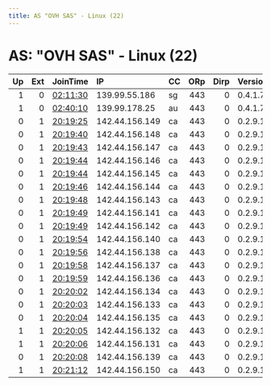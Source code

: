 ```yaml
---
title: AS "OVH SAS" - Linux (22)
---
```


# AS: "OVH SAS" - Linux (22)

|   Up |   Ext | JoinTime                                                                                            | IP             | CC   |   ORp |   Dirp | Version   | Contact                | Nickname   |   eFamMembers |
|-----:|------:|:----------------------------------------------------------------------------------------------------|:---------------|:-----|------:|-------:|:----------|:-----------------------|:-----------|--------------:|
|    1 |     0 | [02:11:30](https://metrics.torproject.org/rs.html#details/52C9587FA613C01138135DA3DF3E5D725752462E) | 139.99.55.186  | sg   |   443 |      0 | 0.4.1.7   | None                   | Unnamed    |             1 |
|    1 |     0 | [02:40:10](https://metrics.torproject.org/rs.html#details/32662AC177E95DFA570A61F1FB2E96F22E3C3E89) | 139.99.178.25  | au   |   443 |      0 | 0.4.1.7   | None                   | Unnamed    |             1 |
|    0 |     1 | [20:19:25](https://metrics.torproject.org/rs.html#details/6F165D45D2F37D1F1493A9F7DC8FFFC536B49D50) | 142.44.156.149 | ca   |   443 |      0 | 0.2.9.17  | thomaspli1@hotmail.com | smell      |            20 |
|    0 |     1 | [20:19:40](https://metrics.torproject.org/rs.html#details/3C98EBC9C266ADE6A2796028CD01CF6294161FE3) | 142.44.156.148 | ca   |   443 |      0 | 0.2.9.17  | thomaspli1@hotmail.com | smell      |            20 |
|    0 |     1 | [20:19:43](https://metrics.torproject.org/rs.html#details/083B43F9408D3A51C37C734E442A09B2FBA1862B) | 142.44.156.147 | ca   |   443 |      0 | 0.2.9.17  | thomaspli1@hotmail.com | smell      |            20 |
|    0 |     1 | [20:19:44](https://metrics.torproject.org/rs.html#details/14068072E1F02AAE4041DE2EB26A370B7E9B7EDA) | 142.44.156.146 | ca   |   443 |      0 | 0.2.9.17  | thomaspli1@hotmail.com | smell      |            20 |
|    0 |     1 | [20:19:44](https://metrics.torproject.org/rs.html#details/217374BF02589BBE4B582E8E1E10ED978CFF69D8) | 142.44.156.145 | ca   |   443 |      0 | 0.2.9.17  | thomaspli1@hotmail.com | smell      |            20 |
|    0 |     1 | [20:19:46](https://metrics.torproject.org/rs.html#details/19A6E63DAD45087183B9609157614ACF895033B9) | 142.44.156.144 | ca   |   443 |      0 | 0.2.9.17  | thomaspli1@hotmail.com | smell      |            20 |
|    0 |     1 | [20:19:48](https://metrics.torproject.org/rs.html#details/8ADFAF37085C06B680F87E5928610A2CC9452047) | 142.44.156.143 | ca   |   443 |      0 | 0.2.9.17  | thomaspli1@hotmail.com | smell      |            20 |
|    0 |     1 | [20:19:49](https://metrics.torproject.org/rs.html#details/B6EEFE2E852595B0B634DFFBC6E4C073F77595EF) | 142.44.156.141 | ca   |   443 |      0 | 0.2.9.17  | thomaspli1@hotmail.com | smell      |            20 |
|    0 |     1 | [20:19:49](https://metrics.torproject.org/rs.html#details/BDC52C708F97B69D3984EE667B72B5C3F344366B) | 142.44.156.142 | ca   |   443 |      0 | 0.2.9.17  | thomaspli1@hotmail.com | smell      |            20 |
|    0 |     1 | [20:19:54](https://metrics.torproject.org/rs.html#details/B4D94B089F2473AB10811CE60131DE7DAD28D2B8) | 142.44.156.140 | ca   |   443 |      0 | 0.2.9.17  | thomaspli1@hotmail.com | smell      |            20 |
|    0 |     1 | [20:19:56](https://metrics.torproject.org/rs.html#details/D601A558FF98768751DD907B8C9A7863F2B3D670) | 142.44.156.138 | ca   |   443 |      0 | 0.2.9.17  | thomaspli1@hotmail.com | smell      |            20 |
|    0 |     1 | [20:19:58](https://metrics.torproject.org/rs.html#details/CF6EF9E0086F746B5FE306E9E7A2570A38C15950) | 142.44.156.137 | ca   |   443 |      0 | 0.2.9.17  | thomaspli1@hotmail.com | smell      |            20 |
|    0 |     1 | [20:19:59](https://metrics.torproject.org/rs.html#details/AACC80408908DFED97E4652E3A6A87372C547CDD) | 142.44.156.136 | ca   |   443 |      0 | 0.2.9.17  | thomaspli1@hotmail.com | smell      |            20 |
|    0 |     1 | [20:20:02](https://metrics.torproject.org/rs.html#details/D5CE23DB99DC4C687C32B754607D437775D43F06) | 142.44.156.134 | ca   |   443 |      0 | 0.2.9.17  | thomaspli1@hotmail.com | smell      |            20 |
|    0 |     1 | [20:20:03](https://metrics.torproject.org/rs.html#details/969EE99FD47CD736E5667D691A83800398484450) | 142.44.156.133 | ca   |   443 |      0 | 0.2.9.17  | thomaspli1@hotmail.com | smell      |            20 |
|    0 |     1 | [20:20:04](https://metrics.torproject.org/rs.html#details/EFA02CA5EABA1B227B0396BE15A8EE11F9C59407) | 142.44.156.135 | ca   |   443 |      0 | 0.2.9.17  | thomaspli1@hotmail.com | smell      |            20 |
|    1 |     1 | [20:20:05](https://metrics.torproject.org/rs.html#details/96A116FE3662C70E02084C7B6306B88C5CA9E3F6) | 142.44.156.132 | ca   |   443 |      0 | 0.2.9.17  | thomaspli1@hotmail.com | smell      |            20 |
|    1 |     1 | [20:20:06](https://metrics.torproject.org/rs.html#details/08ADAF2FF4E5B6FD676ACCAE7B7FB974E7C5286A) | 142.44.156.131 | ca   |   443 |      0 | 0.2.9.17  | thomaspli1@hotmail.com | smell      |            20 |
|    0 |     1 | [20:20:08](https://metrics.torproject.org/rs.html#details/B87F86C11C446E8EBD47797867B1A1355E1AC6FD) | 142.44.156.139 | ca   |   443 |      0 | 0.2.9.17  | thomaspli1@hotmail.com | smell      |            20 |
|    1 |     1 | [20:21:12](https://metrics.torproject.org/rs.html#details/A0DC2DCA881DEC4976A764A665F56DBE3592A41C) | 142.44.156.150 | ca   |   443 |      0 | 0.2.9.17  | thomaspli1@hotmail.com | smell      |            20 |
